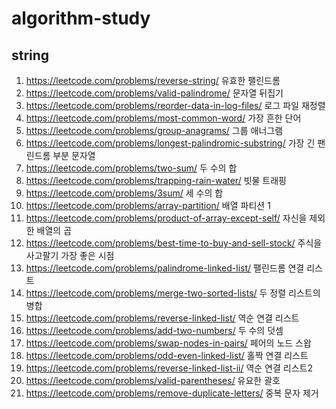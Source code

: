 # algorithm-study
## string
1. https://leetcode.com/problems/reverse-string/ 유효한 팰린드롬
2. https://leetcode.com/problems/valid-palindrome/ 문자열 뒤집기
3. https://leetcode.com/problems/reorder-data-in-log-files/ 로그 파일 재정렬
4. https://leetcode.com/problems/most-common-word/ 가장 흔한 단어
5. https://leetcode.com/problems/group-anagrams/ 그룹 애너그램
6. https://leetcode.com/problems/longest-palindromic-substring/ 가장 긴 팬린드롬 부분 문자열
7. https://leetcode.com/problems/two-sum/ 두 수의 합
8. https://leetcode.com/problems/trapping-rain-water/ 빗물 트래핑
9. https://leetcode.com/problems/3sum/ 세 수의 합
10. https://leetcode.com/problems/array-partition/ 배열 파티션 1
11. https://leetcode.com/problems/product-of-array-except-self/ 자신을 제외한 배열의 곱
12. https://leetcode.com/problems/best-time-to-buy-and-sell-stock/ 주식을 사고팔기 가장 좋은 시점
13. https://leetcode.com/problems/palindrome-linked-list/ 팰린드롬 연결 리스트
14. https://leetcode.com/problems/merge-two-sorted-lists/ 두 정렬 리스트의 병합
15. https://leetcode.com/problems/reverse-linked-list/ 역순 연결 리스트
16. https://leetcode.com/problems/add-two-numbers/ 두 수의 덧셈
17. https://leetcode.com/problems/swap-nodes-in-pairs/ 페어의 노드 스왑
18. https://leetcode.com/problems/odd-even-linked-list/ 홀짝 연결 리스트
19. https://leetcode.com/problems/reverse-linked-list-ii/ 역순 연결 리스트2
20. https://leetcode.com/problems/valid-parentheses/ 유요한 괄호
21. https://leetcode.com/problems/remove-duplicate-letters/ 중복 문자 제거